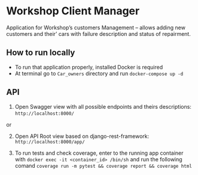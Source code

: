 # Workshop Client Manager
Application for Workshop’s customers Management – allows adding
new customers and their’ cars with failure description and status of
repairment.

## How to run locally
- To run that application properly, installed Docker is required
- At terminal go to `Car_owners` directory and run `docker-compose up -d`

## API

1. Open Swagger view with all possible endpoints and theirs descriptions:
`http://localhost:8000/`

or

2. Open API Root view based on django-rest-framework:
`http://localhost:8000/app/`

3. To run tests and check coverage, enter to the running app container with 
`docker exec -it <container_id> /bin/sh` and run the following comand 
`coverage run -m pytest && coverage report && coverage html`
